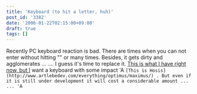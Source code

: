 ```yaml
---
title: 'Keyboard (to hit a letter, huh)'
post_id: '3382'
date: '2006-01-22T02:15:00+09:00'
draft: true
tags: []
---
```


Recently PC keyboard reaction is bad. There are times when you can not enter without hitting "" or many times. Besides, it gets dirty and agglomerates ... .... I guess it's time to replace it. [This is what I have right now, but I](http://review.kakaku.com/review/01500310294/ReviewCD=11788/) want a keyboard with some impact 'A ` [This is Hosis](http://www.artlebedev.com/everything/optimus/maximus/) . But even if it is still under development it will cost a considerable amount ... ... 'A `
